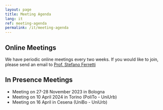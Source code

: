 ```yaml
---
layout: page
title: Meeting Agenda
lang: it
ref: meeting-agenda
permalink: /it/meeting-agenda
---
```


## Online Meetings

We have periodic online meetings every two weeks. If you would like to join, please send an email to [Prof. Stefano Ferretti](mailto:stefano.ferretti@uniurb.it)

## In Presence Meetings

- Meeting on 27-28 November 2023 in Bologna
- Meeting on 10 April 2024 in Torino (PoliTo - UniUrb)
- Meeting on 16 April in Cesena (UniBo - UniUrb)